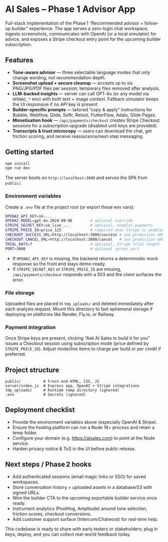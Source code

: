# AI Sales – Phase 1 Advisor App

Full-stack implementation of the Phase 1 “Recommended advisor + follow-up builder” experience. The app serves a zero-login chat workspace, ingests screenshots, communicates with OpenAI (or a local simulator) for advice, and exposes a Stripe checkout entry point for the upcoming builder subscription.

## Features

- **Tone-aware advisor** — three selectable language modes that only change wording, not recommendation depth.
- **Screenshot upload + secure cleanup** — accepts up to six PNG/JPG/PDF files per session; temporary files removed after analysis.
- **LLM-backed insights** — server can call GPT‑4o (or any model via `OPENAI_*` env) with both text + image context. Fallback simulator keeps the UI responsive if no API key is present.
- **Builder-specific prompts** — tailored “copy & apply” instructions for Bubble, Webflow, Glide, Softr, Retool, FlutterFlow, Adalo, Glide Pages.
- **Monetisation hook** — `/api/payments/checkout` creates Stripe Checkout sessions for a subscription upgrade (disabled until keys are provided).
- **Transcripts & trust microcopy** — users can download the chat, get friction scoring, and receive reassurance/next-step messaging.

## Getting started

```bash
npm install
npm run dev
```

The server boots on `http://localhost:3000` and serves the SPA from `public/`.

### Environment variables

Create a `.env` file at the project root (or export these env vars):

```bash
OPENAI_API_KEY=sk-...
OPENAI_MODEL=gpt-4o-2024-08-06        # optional override
STRIPE_SECRET_KEY=sk_live_...         # optional, enables payments
STRIPE_PRICE_ID=price_123             # required when Stripe is enabled
CHECKOUT_SUCCESS_URL=http://localhost:3000/success # use production URL after deploy
CHECKOUT_CANCEL_URL=http://localhost:3000/cancel   # use production URL after deploy
TRIAL_DAYS=7                          # optional, Stripe trial length
PORT=3000                             # optional server port
```

- If `OPENAI_API_KEY` is missing, the backend returns a deterministic mock response so the front end stays demo-ready.
- If `STRIPE_SECRET_KEY` or `STRIPE_PRICE_ID` are missing, `/api/payments/checkout` responds with a 503 and the client surfaces the error.

### File storage

Uploaded files are placed in `tmp_uploads/` and deleted immediately after each analysis request. Mount this directory to fast ephemeral storage if deploying on platforms like Render, Fly.io, or Railway.

### Payment integration

Once Stripe keys are present, clicking “Ask AI Sales to build it for you” issues a Checkout session using subscription mode (price defined by `STRIPE_PRICE_ID`). Adjust mode/line items to charge per build or per credit if preferred.

## Project structure

```
public/          # Front-end HTML, CSS, JS
server/index.js  # Express app, OpenAI + Stripe integrations
tmp_uploads/     # Runtime temp directory (ignored)
.env             # Secrets (ignored)
```

## Deployment checklist

- Provide the environment variables above (especially OpenAI & Stripe).
- Ensure the hosting platform can run a Node 18+ process and retain a temp folder.
- Configure your domain (e.g. https://aisales.com) to point at the Node service.
- Harden privacy notice & ToS in the UI before public release.

## Next steps / Phase 2 hooks

- Add authenticated sessions (email magic links or SSO) for saved workspaces.
- Store conversation history + uploaded assets in a database/S3 with signed URLs.
- Wire the builder CTA to the upcoming exportable builder service once ready.
- Instrument analytics (PostHog, Amplitude) around tone selection, friction scores, checkout conversions.
- Add customer support surface (Intercom/Chatwoot) for real-time help.

This codebase is ready to share with early testers or stakeholders; plug in keys, deploy, and you can collect real-world feedback today.
